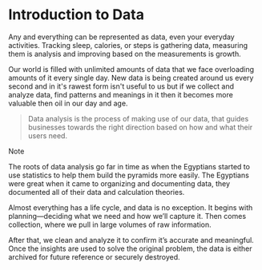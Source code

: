 # Introduction to Data

Any and everything can be represented as data, even your everyday activities. Tracking sleep, calories, or steps is gathering data, measuring them is analysis and improving based on the measurements is growth.

Our world is filled with unlimited amounts of data that we face overloading amounts of it every single day. New data is being created around us every second and in it's rawest form isn't useful to us but if we collect and analyze data, find patterns and meanings in it then  it becomes more valuable then oil in our day and age.

> Data analysis is the process of making use of our data, that guides businesses towards the right direction based on how and what their users need.

> [!NOTE]
>The roots of data analysis go far in time as when the Egyptians started to use statistics to help them build the pyramids more  easily. The Egyptians were great when it came to organizing and documenting data, they documented all of their data and calculation theories.

Almost everything has a life cycle, and data is no exception. It begins with planning—deciding what we need and how we’ll capture it. Then comes collection, where we pull in large volumes of raw information. 

After that, we clean and analyze it to confirm it’s accurate and meaningful. Once the insights are used to solve the original problem, the data is either archived for future reference or securely destroyed.